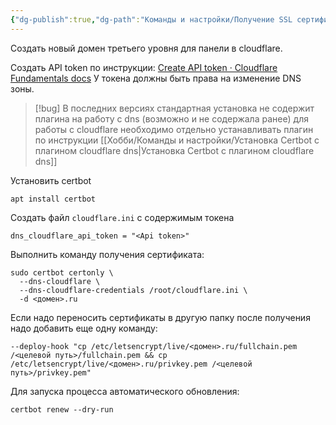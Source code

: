 ```yaml
---
{"dg-publish":true,"dg-path":"Команды и настройки/Получение SSL сертификата через Certbot dns chellenge cloudflare.md","permalink":"/komandy-i-nastrojki/poluchenie-ssl-sertifikata-cherez-certbot-dns-chellenge-cloudflare/","updated":"2024-10-06T02:50:24+03:00"}
---
```


Создать новый домен третьего уровня для панели в cloudflare.

Создать API token по инструкции:  [Create API token · Cloudflare Fundamentals docs](https://developers.cloudflare.com/fundamentals/api/get-started/create-token/)
У токена должны быть права на изменение DNS зоны.

> [!bug] 
> В последних версиях стандартная установка не содержит плагина на работу с dns (возможно и не содержала ранее) для работы с cloudflare необходимо отдельно устанавливать плагин по инструкции [[Хобби/Команды и настройки/Установка Certbot с плагином cloudflare dns\|Установка Certbot с плагином cloudflare dns]]

Установить certbot
```shell
apt install certbot
```

Создать файл `cloudflare.ini`  с содержимым токена
```
dns_cloudflare_api_token = "<Api token>"
```

Выполнить команду получения сертификата:
```shell
sudo certbot certonly \
  --dns-cloudflare \
  --dns-cloudflare-credentials /root/cloudflare.ini \
  -d <домен>.ru
```

Если надо переносить сертификаты в другую папку после получения надо добавить еще одну команду:
```shell
--deploy-hook "cp /etc/letsencrypt/live/<домен>.ru/fullchain.pem /<целевой путь>/fullchain.pem && cp /etc/letsencrypt/live/<домен>.ru/privkey.pem /<целевой путь>/privkey.pem"
```

Для запуска процесса автоматического обновления:
```shell
certbot renew --dry-run
```
